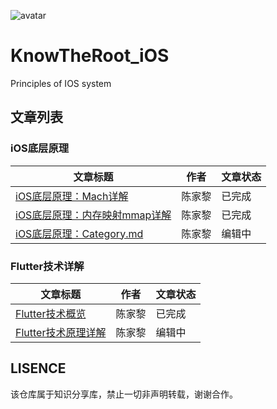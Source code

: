 ![avatar](https://github.com/knowtheroot/KnowTheRoot_iOS/blob/master/Resources/Imgs/Main_Banner.png)
# KnowTheRoot_iOS
Principles of IOS system

## 文章列表

### iOS底层原理  
| 文章标题 | 作者 | 文章状态 |
| ------ | ------ | ------ |
| [iOS底层原理：Mach详解](https://github.com/knowtheroot/KnowTheRoot_iOS/blob/master/%E5%BA%95%E5%B1%82%E7%B3%BB%E7%BB%9F/Mach%E8%AF%A6%E8%A7%A3.md)| 陈家黎 | 已完成 |
| [iOS底层原理：内存映射mmap详解](https://github.com/knowtheroot/KnowTheRoot_iOS/blob/master/%E5%BA%95%E5%B1%82%E7%B3%BB%E7%BB%9F/%E5%86%85%E5%AD%98%E6%98%A0%E5%B0%84mmap%E8%AF%A6%E8%A7%A3.md) | 陈家黎 | 已完成 |
| [iOS底层原理：Category.md](https://github.com/knowtheroot/KnowTheRoot_iOS/blob/master/iOS%E5%BA%95%E5%B1%82%E5%8E%9F%E7%90%86/iOS%E5%BA%95%E5%B1%82%E5%8E%9F%E7%90%86%EF%BC%9ACategory.md) | 陈家黎 | 编辑中 |

### Flutter技术详解
| 文章标题 | 作者 | 文章状态 |
| ------ | ------ | ------ |
| [Flutter技术概览](https://github.com/knowtheroot/KnowTheRoot_iOS/blob/master/%E8%B7%A8%E5%B9%B3%E5%8F%B0%E5%8E%9F%E7%90%86%E8%AF%A6%E8%A7%A3/Flutter%E6%8A%80%E6%9C%AF%E6%A6%82%E8%A7%88.md)| 陈家黎 | 已完成 |
| [Flutter技术原理详解](https://github.com/knowtheroot/KnowTheRoot_iOS/blob/master/%E8%B7%A8%E5%B9%B3%E5%8F%B0%E5%8E%9F%E7%90%86%E8%AF%A6%E8%A7%A3/Flutter%E6%8A%80%E6%9C%AF%E5%8E%9F%E7%90%86%E8%AF%A6%E8%A7%A3.md) | 陈家黎 | 编辑中 |

## LISENCE
该仓库属于知识分享库，禁止一切非声明转载，谢谢合作。
